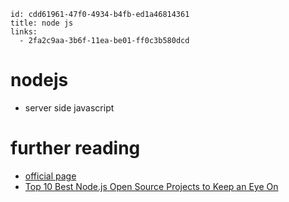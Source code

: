 ```
id: cdd61961-47f0-4934-b4fb-ed1a46814361
title: node js
links:
  - 2fa2c9aa-3b6f-11ea-be01-ff0c3b580dcd
```

# nodejs

* server side javascript

# further reading

* [official page][1]
* [Top 10 Best Node.js Open Source Projects to Keep an Eye On][2]

[1]: https://nodejs.org
[2]: https://nodesource.com/blog/top-10-best-nodeJS-open-source-projects
